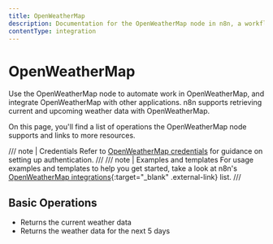 ```yaml
---
title: OpenWeatherMap
description: Documentation for the OpenWeatherMap node in n8n, a workflow automation platform. Includes details of operations and configuration, and links to examples and credentials information.
contentType: integration
---
```


# OpenWeatherMap

Use the OpenWeatherMap node to automate work in OpenWeatherMap, and integrate OpenWeatherMap with other applications. n8n supports retrieving current and upcoming weather data with OpenWeatherMap.

On this page, you'll find a list of operations the OpenWeatherMap node supports and links to more resources.

/// note | Credentials
Refer to [OpenWeatherMap credentials](/integrations/builtin/credentials/openweathermap/) for guidance on setting up authentication. 
///
/// note | Examples and templates
For usage examples and templates to help you get started, take a look at n8n's [OpenWeatherMap integrations](https://n8n.io/integrations/openweathermap/){:target="_blank" .external-link} list.
///

## Basic Operations

* Returns the current weather data
* Returns the weather data for the next 5 days
